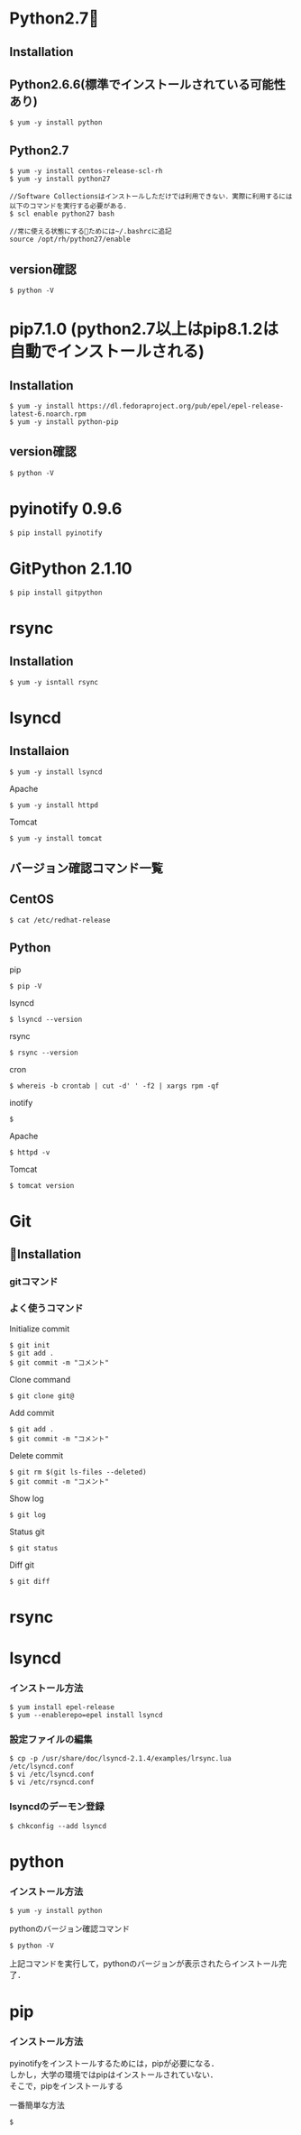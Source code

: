 # Python2.7  

## Installation

## Python2.6.6(標準でインストールされている可能性あり)

    $ yum -y install python  

## Python2.7

    $ yum -y install centos-release-scl-rh
    $ yum -y install python27

    //Software Collectionsはインストールしただけでは利用できない．実際に利用するには以下のコマンドを実行する必要がある．
    $ scl enable python27 bash
    
    //常に使える状態にするためには~/.bashrcに追記
    source /opt/rh/python27/enable
## version確認

    $ python -V  

# pip7.1.0 (python2.7以上はpip8.1.2は自動でインストールされる)
## Installation

    $ yum -y install https://dl.fedoraproject.org/pub/epel/epel-release-latest-6.noarch.rpm
    $ yum -y install python-pip 

## version確認

    $ python -V  
    
# pyinotify 0.9.6

    $ pip install pyinotify

# GitPython 2.1.10

    $ pip install gitpython


# rsync

## Installation

    $ yum -y isntall rsync  


# lsyncd

## Installaion

    $ yum -y install lsyncd



Apache

    $ yum -y install httpd

Tomcat

    $ yum -y install tomcat



## バージョン確認コマンド一覧

## CentOS  

    $ cat /etc/redhat-release  

## Python



pip

    $ pip -V  

lsyncd

    $ lsyncd --version  

rsync

    $ rsync --version  

cron

    $ whereis -b crontab | cut -d' ' -f2 | xargs rpm -qf  

inotify

    $   

Apache

    $ httpd -v

Tomcat

    $ tomcat version


# Git

## Installation

### gitコマンド
### よく使うコマンド
Initialize commit

    $ git init
    $ git add .
    $ git commit -m "コメント"

Clone command

    $ git clone git@


Add commit

    $ git add .
    $ git commit -m "コメント"

Delete commit

    $ git rm $(git ls-files --deleted)
    $ git commit -m "コメント"

Show log

    $ git log

Status git

    $ git status

Diff git

    $ git diff



# rsync




# lsyncd
### インストール方法

    $ yum install epel-release
    $ yum --enablerepo=epel install lsyncd

### 設定ファイルの編集

    $ cp -p /usr/share/doc/lsyncd-2.1.4/examples/lrsync.lua /etc/lsyncd.conf
    $ vi /etc/lsyncd.conf
    $ vi /etc/rsyncd.conf

### lsyncdのデーモン登録

    $ chkconfig --add lsyncd


# python
### インストール方法

    $ yum -y install python

pythonのバージョン確認コマンド

    $ python -V

上記コマンドを実行して，pythonのバージョンが表示されたらインストール完了．

# pip
### インストール方法

pyinotifyをインストールするためには，pipが必要になる．  
しかし，大学の環境ではpipはインストールされていない．  
そこで，pipをインストールする

一番簡単な方法

    $ 
